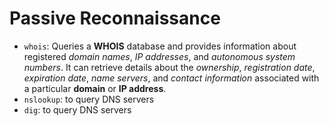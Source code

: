 # Passive Reconnaissance


 - `whois`: Queries a **WHOIS** database and provides information about registered *domain names*, *IP addresses*, and *autonomous system numbers*. It can retrieve details about the *ownership*, *registration date*, *expiration date*, *name servers*, and *contact information* associated with a particular **domain** or **IP address**.
 - `nslookup`: to query DNS servers
 - `dig`: to query DNS servers
